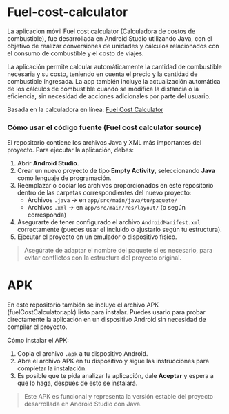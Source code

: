 # Fuel-cost-calculator

La aplicacion móvil Fuel cost calculator (Calculadora de costos de combustible), fue desarrollada en Android Studio utilizando Java,
con el objetivo de realizar conversiones de unidades y cálculos relacionados con el consumo de combustible y el costo de viajes.

La aplicación permite calcular automáticamente la cantidad de combustible necesaria y su costo, teniendo en cuenta el precio y la cantidad de combustible ingresada. La app también incluye la actualización automática de los cálculos de combustible cuando se modifica la distancia o la eficiencia, sin necesidad de acciones adicionales por parte del usuario.

Basada en la calculadora en línea: [Fuel Cost Calculator](https://www.omnicalculator.com/everyday-life/fuel-cost)

### Cómo usar el código fuente (Fuel cost calculator source)

El repositorio contiene los archivos Java y XML más importantes del proyecto. Para ejecutar la aplicación, debes:

1. Abrir **Android Studio**. 
2. Crear un nuevo proyecto de tipo **Empty Activity**, seleccionando **Java** como lenguaje de programación.
3. Reemplazar o copiar los archivos proporcionados en este repositorio dentro de las carpetas correspondientes del nuevo proyecto:
    * Archivos `.java`  → en `app/src/main/java/tu/paquete/`
    * Archivos `.xml` → en `app/src/main/res/layout/` (o según corresponda)
4. Asegurarte de tener configurado el archivo `AndroidManifest.xml` correctamente (puedes usar el incluido o ajustarlo según tu estructura).
5. Ejecutar el proyecto en un emulador o dispositivo físico.

> Asegúrate de adaptar el nombre del paquete si es necesario, para evitar conflictos con la estructura del proyecto original.


# APK 

En este repositorio también se incluye el archivo APK (fuelCostCalculator.apk) listo para instalar. Puedes usarlo para probar directamente la aplicación en un dispositivo Android sin necesidad de compilar el proyecto.

Cómo instalar el APK:

1. Copia el archivo `.apk` a tu dispositivo Android.
2. Abre el archivo APK en tu dispositivo y sigue las instrucciones para completar la instalación.
3. Es posible que te pida analizar la aplicación, dale **Aceptar** y espera a que lo haga, después de esto se instalará. 

> Este APK es funcional y representa la versión estable del proyecto desarrollada en Android Studio con Java.



